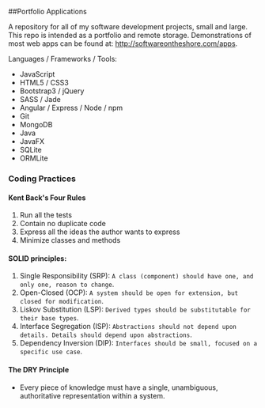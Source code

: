 ##Portfolio Applications

A repository for all of my software development projects, small and large. This repo is intended as a portfolio and
remote storage. Demonstrations of most web apps can be found at: http://softwareontheshore.com/apps.

Languages / Frameworks / Tools:
  * JavaScript
  * HTML5 / CSS3
  * Bootstrap3 / jQuery
  * SASS / Jade
  * Angular / Express / Node / npm
  * Git
  * MongoDB
  * Java
  * JavaFX
  * SQLite
  * ORMLite

### Coding Practices

#### Kent Back's Four Rules
  1. Run all the tests
  2. Contain no duplicate code
  3. Express all the ideas the author wants to express
  4. Minimize classes and methods

#### SOLID principles:
  1. Single Responsibility (SRP): ```A class (component) should have one, and only one, reason
  to change```.
  2. Open-Closed (OCP): ```A system should be open for extension, but closed for
  modification```.
  3. Liskov Substitution (LSP): ```Derived types should be substitutable for their base types```.
  4. Interface Segregation (ISP): ```Abstractions should not depend upon details. Details should depend upon abstractions```.
  5. Dependency Inversion (DIP): ```Interfaces should be small, focused on a specific use case```.

#### The DRY Principle
  * Every piece of knowledge must have a single, unambiguous, authoritative representation within a system.
